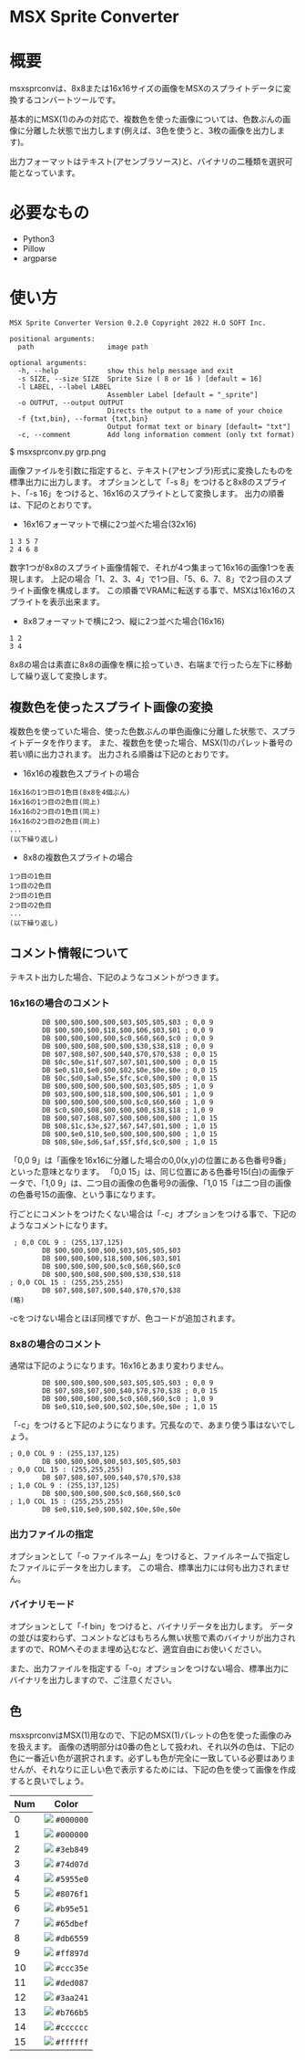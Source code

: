 # MSX Sprite Converter

# 概要
msxsprconvは、8x8または16x16サイズの画像をMSXのスプライトデータに変換するコンバートツールです。

基本的にMSX(1)のみの対応で、複数色を使った画像については、色数ぶんの画像に分離した状態で出力します(例えば、3色を使うと、3枚の画像を出力します)。

出力フォーマットはテキスト(アセンブラソース)と、バイナリの二種類を選択可能となっています。

# 必要なもの

* Python3
* Pillow
* argparse

# 使い方

```
MSX Sprite Converter Version 0.2.0 Copyright 2022 H.O SOFT Inc.

positional arguments:
  path                  image path

optional arguments:
  -h, --help            show this help message and exit
  -s SIZE, --size SIZE  Sprite Size ( 8 or 16 ) [default = 16]
  -l LABEL, --label LABEL
                        Assembler Label [default = "_sprite"]
  -o OUTPUT, --output OUTPUT
                        Directs the output to a name of your choice
  -f {txt,bin}, --format {txt,bin}
                        Output format text or binary [default= "txt"]
  -c, --comment         Add long information comment (only txt format)
```

$ msxsprconv.py grp.png

画像ファイルを引数に指定すると、テキスト(アセンブラ)形式に変換したものを標準出力に出力します。
オプションとして「-s 8」をつけると8x8のスプライト、「-s 16」をつけると、16x16のスプライトとして変換します。
出力の順番は、下記のとおりです。

* 16x16フォーマットで横に2つ並べた場合(32x16)
```
1 3 5 7
2 4 6 8
```

数字1つが8x8のスプライト画像情報で、それが4つ集まって16x16の画像1つを表現します。
上記の場合「1、2、3、4」で1つ目、「5、6、7、8」で2つ目のスプライト画像を構成します。
この順番でVRAMに転送する事で、MSXは16x16のスプライトを表示出来ます。

* 8x8フォーマットで横に2つ、縦に2つ並べた場合(16x16)
```
1 2
3 4
```

8x8の場合は素直に8x8の画像を横に拾っていき、右端まで行ったら左下に移動して繰り返して変換します。

## 複数色を使ったスプライト画像の変換

複数色を使っていた場合、使った色数ぶんの単色画像に分離した状態で、スプライトデータを作ります。
また、複数色を使った場合、MSX(1)のパレット番号の若い順に出力されます。
出力される順番は下記のとおりです。

* 16x16の複数色スプライトの場合

```
16x16の1つ目の1色目(8x8を4個ぶん)
16x16の1つ目の2色目(同上)
16x16の2つ目の1色目(同上)
16x16の2つ目の2色目(同上)
...
(以下繰り返し)
```

* 8x8の複数色スプライトの場合

```
1つ目の1色目
1つ目の2色目
2つ目の1色目
2つ目の2色目
...
(以下繰り返し)
```

## コメント情報について

テキスト出力した場合、下記のようなコメントがつきます。

### 16x16の場合のコメント

```
        DB $00,$00,$00,$00,$03,$05,$05,$03 ; 0,0 9
        DB $00,$00,$00,$18,$00,$06,$03,$01 ; 0,0 9
        DB $00,$00,$00,$00,$c0,$60,$60,$c0 ; 0,0 9
        DB $00,$00,$08,$00,$00,$30,$38,$18 ; 0,0 9
        DB $07,$08,$07,$00,$40,$70,$70,$38 ; 0,0 15
        DB $0c,$0e,$1f,$07,$07,$01,$00,$00 ; 0,0 15
        DB $e0,$10,$e0,$00,$02,$0e,$0e,$0e ; 0,0 15
        DB $0c,$d0,$a0,$5e,$fc,$c0,$00,$00 ; 0,0 15
        DB $00,$00,$00,$00,$00,$03,$05,$05 ; 1,0 9
        DB $03,$00,$00,$18,$00,$00,$06,$01 ; 1,0 9
        DB $00,$00,$00,$00,$00,$c0,$60,$60 ; 1,0 9
        DB $c0,$00,$08,$00,$00,$00,$38,$18 ; 1,0 9
        DB $00,$07,$08,$07,$00,$00,$00,$00 ; 1,0 15
        DB $08,$1c,$3e,$27,$67,$47,$01,$00 ; 1,0 15
        DB $00,$e0,$10,$e0,$00,$00,$00,$00 ; 1,0 15
        DB $08,$0e,$d6,$af,$5f,$fd,$c0,$00 ; 1,0 15
```

「0,0 9」は「画像を16x16に分離した場合の0,0(x,y)の位置にある色番号9番」といった意味となります。
「0,0 15」は、同じ位置にある色番号15(白)の画像データで、「1,0 9」は、二つ目の画像の色番号9の画像、「1,0 15「は二つ目の画像の色番号15の画像、という事になります。

行ごとにコメントをつけたくない場合は「-c」オプションをつける事で、下記のようなコメントになります。

```
 ; 0,0 COL 9 : (255,137,125)
        DB $00,$00,$00,$00,$03,$05,$05,$03
        DB $00,$00,$00,$18,$00,$06,$03,$01
        DB $00,$00,$00,$00,$c0,$60,$60,$c0
        DB $00,$00,$08,$00,$00,$30,$38,$18
; 0,0 COL 15 : (255,255,255)
        DB $07,$08,$07,$00,$40,$70,$70,$38
(略)
```

-cをつけない場合とほぼ同様ですが、色コードが追加されます。

### 8x8の場合のコメント

通常は下記のようになります。16x16とあまり変わりません。

```
        DB $00,$00,$00,$00,$03,$05,$05,$03 ; 0,0 9
        DB $07,$08,$07,$00,$40,$70,$70,$38 ; 0,0 15
        DB $00,$00,$00,$00,$c0,$60,$60,$c0 ; 1,0 9
        DB $e0,$10,$e0,$00,$02,$0e,$0e,$0e ; 1,0 15
```

「-c」をつけると下記のようになります。冗長なので、あまり使う事はないでしょう。

```
; 0,0 COL 9 : (255,137,125)
        DB $00,$00,$00,$00,$03,$05,$05,$03
; 0,0 COL 15 : (255,255,255)
        DB $07,$08,$07,$00,$40,$70,$70,$38
; 1,0 COL 9 : (255,137,125)
        DB $00,$00,$00,$00,$c0,$60,$60,$c0
; 1,0 COL 15 : (255,255,255)
        DB $e0,$10,$e0,$00,$02,$0e,$0e,$0e
```

### 出力ファイルの指定

オプションとして「-o ファイルネーム」をつけると、ファイルネームで指定したファイルにデータを出力します。
この場合、標準出力には何も出力されません。

### バイナリモード

オプションとして「-f bin」をつけると、バイナリデータを出力します。
データの並びは変わらず、コメントなどはもちろん無い状態で素のバイナリが出力されますので、ROMへそのまま埋め込むなど、適宜自由にお使いください。

また、出力ファイルを指定する「-o」オプションをつけない場合、標準出力にバイナリを出力しますので、ご注意ください。

## 色

msxsprconvはMSX(1)用なので、下記のMSX(1)パレットの色を使った画像のみを扱えます。
画像の透明部分は0番の色として扱われ、それ以外の色は、下記の色に一番近い色が選択されます。必ずしも色が完全に一致している必要はありませんが、それなりに正しい色で表示するためには、下記の色を使って画像を作成すると良いでしょう。

| Num | Color|
| ------------- | ------------- |
| 0 | ![](https://via.placeholder.com/16/000000/FFFFFF/?text=%20) `#000000` |
| 1 | ![](https://via.placeholder.com/16/000000/FFFFFF/?text=%20) `#000000` |
| 2 | ![](https://via.placeholder.com/16/3eb849/FFFFFF/?text=%20) `#3eb849` |
| 3 | ![](https://via.placeholder.com/16/74d07d/FFFFFF/?text=%20) `#74d07d` |
| 4 | ![](https://via.placeholder.com/16/5955e0/FFFFFF/?text=%20) `#5955e0` |
| 5 | ![](https://via.placeholder.com/16/8076f1/FFFFFF/?text=%20) `#8076f1` |
| 6 | ![](https://via.placeholder.com/16/b95e51/FFFFFF/?text=%20) `#b95e51` |
| 7 | ![](https://via.placeholder.com/16/65dbef/FFFFFF/?text=%20) `#65dbef` |
| 8 | ![](https://via.placeholder.com/16/db6559/FFFFFF/?text=%20) `#db6559` |
| 9 | ![](https://via.placeholder.com/16/ff897d/FFFFFF/?text=%20) `#ff897d` |
|10 | ![](https://via.placeholder.com/16/ccc35e/FFFFFF/?text=%20) `#ccc35e` |
|11 | ![](https://via.placeholder.com/16/ded087/FFFFFF/?text=%20) `#ded087` |
|12 | ![](https://via.placeholder.com/16/3aa241/FFFFFF/?text=%20) `#3aa241` |
|13 | ![](https://via.placeholder.com/16/b766b5/FFFFFF/?text=%20) `#b766b5` |
|14 | ![](https://via.placeholder.com/16/cccccc/FFFFFF/?text=%20) `#cccccc` |
|15 | ![](https://via.placeholder.com/16/ffffff/FFFFFF/?text=%20) `#ffffff` |
